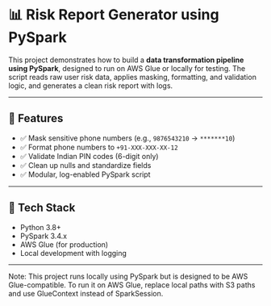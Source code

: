 # 📊 Risk Report Generator using PySpark

This project demonstrates how to build a **data transformation pipeline using PySpark**, designed to run on AWS Glue or locally for testing. The script reads raw user risk data, applies masking, formatting, and validation logic, and generates a clean risk report with logs.

---

## 🚀 Features

- ✅ Mask sensitive phone numbers (e.g., `9876543210` → `*******10`)
- ✅ Format phone numbers to `+91-XXX-XXX-XX-12`
- ✅ Validate Indian PIN codes (6-digit only)
- ✅ Clean up nulls and standardize fields
- ✅ Modular, log-enabled PySpark script

---

## 🧰 Tech Stack

- Python 3.8+
- PySpark 3.4.x
- AWS Glue (for production)
- Local development with logging

---

Note: This project runs locally using PySpark but is designed to be AWS Glue-compatible. To run it on AWS Glue, replace local paths with S3 paths and use GlueContext instead of SparkSession.

